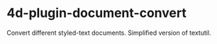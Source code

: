 4d-plugin-document-convert
==========================

Convert different styled-text documents. Simplified version of textutil.
